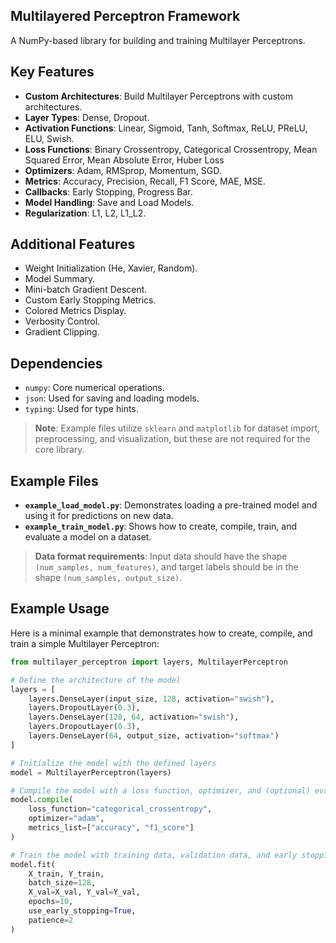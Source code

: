 ## Multilayered Perceptron Framework

A NumPy-based library for building and training Multilayer Perceptrons.

## Key Features

- **Custom Architectures**: Build Multilayer Perceptrons with custom architectures.
- **Layer Types**: Dense, Dropout.
- **Activation Functions**: Linear, Sigmoid, Tanh, Softmax, ReLU, PReLU, ELU, Swish.
- **Loss Functions**: Binary Crossentropy, Categorical Crossentropy, Mean Squared Error, Mean Absolute Error, Huber Loss
- **Optimizers**: Adam, RMSprop, Momentum, SGD.
- **Metrics**: Accuracy, Precision, Recall, F1 Score, MAE, MSE.
- **Callbacks**: Early Stopping, Progress Bar.
- **Model Handling**: Save and Load Models.
- **Regularization**: L1, L2, L1_L2.

## Additional Features

- Weight Initialization (He, Xavier, Random).
- Model Summary.
- Mini-batch Gradient Descent.
- Custom Early Stopping Metrics.
- Colored Metrics Display.
- Verbosity Control.
- Gradient Clipping.

## Dependencies

- `numpy`: Core numerical operations.
- `json`: Used for saving and loading models.
- `typing`: Used for type hints.

> **Note**: Example files utilize `sklearn` and `matplotlib` for dataset import, preprocessing, and visualization, but these are not required for the core library.

## Example Files

- **`example_load_model.py`**: Demonstrates loading a pre-trained model and using it for predictions on new data.
- **`example_train_model.py`**: Shows how to create, compile, train, and evaluate a model on a dataset.

> **Data format requirements**: Input data should have the shape `(num_samples, num_features)`, and target labels should be in the shape `(num_samples, output_size)`.

## Example Usage

Here is a minimal example that demonstrates how to create, compile, and train a simple Multilayer Perceptron:

```python
from multilayer_perceptron import layers, MultilayerPerceptron

# Define the architecture of the model
layers = [
    layers.DenseLayer(input_size, 128, activation="swish"),
    layers.DropoutLayer(0.3),
    layers.DenseLayer(128, 64, activation="swish"),
    layers.DropoutLayer(0.3),
    layers.DenseLayer(64, output_size, activation="softmax")
]

# Initialize the model with the defined layers
model = MultilayerPerceptron(layers)

# Compile the model with a loss function, optimizer, and (optional) evaluation metrics
model.compile(
    loss_function="categorical_crossentropy",
    optimizer="adam",
    metrics_list=["accuracy", "f1_score"]
)

# Train the model with training data, validation data, and early stopping
model.fit(
    X_train, Y_train,
    batch_size=128,
    X_val=X_val, Y_val=Y_val,
    epochs=10,
    use_early_stopping=True,
    patience=2
)
```

